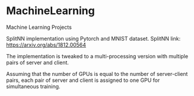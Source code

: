 # MachineLearning
Machine Learning Projects

SplitNN implementation using Pytorch and MNIST dataset.
SplitNN link: https://arxiv.org/abs/1812.00564

The implementation is tweaked to a multi-processing version with multiple pairs of server and client.

Assuming that the number of GPUs is equal to the number of server-client pairs, each pair of server and client is assigned to one GPU for simultaneous training.
